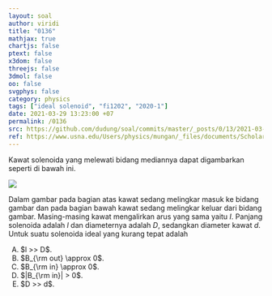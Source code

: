 ```yaml
---
layout: soal
author: viridi
title: "0136"
mathjax: true
chartjs: false
ptext: false
x3dom: false
threejs: false
3dmol: false
oo: false
svgphys: false
category: physics
tags: ["ideal solenoid", "fi1202", "2020-1"]
date: 2021-03-29 13:23:00 +07
permalink: /0136
src: https://github.com/dudung/soal/commits/master/_posts/0/13/2021-03-29-ideal-solenoid.md
ref: https://www.usna.edu/Users/physics/mungan/_files/documents/Scholarship/IdealSolenoid1.pdf
---
```

Kawat solenoida yang melewati bidang mediannya dapat digambarkan seperti di bawah ini.

![]({{site.baseurl}}/assets/img/0/13/0136.png)

Dalam gambar pada bagian atas kawat sedang melingkar masuk ke bidang gambar dan pada bagian bawah kawat sedang melingkar keluar dari bidang gambar. Masing-masing kawat mengalirkan arus yang sama yaitu $I$. Panjang solenoida adalah $l$ dan diameternya adalah $D$, sedangkan diameter kawat $d$. Untuk suatu solenoida ideal yang kurang tepat adalah

<ol type="A">
<li>$l >> D$.
<li>$B_{\rm out} \approx 0$.
<li>$B_{\rm in} \approx 0$.
<li>$|B_{\rm in}| > 0$.
<li>$D >> d$.

